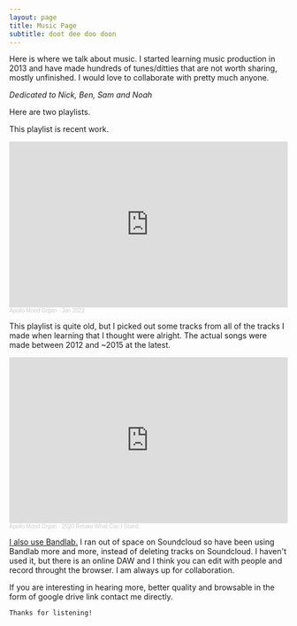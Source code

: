 ```yaml
---
layout: page
title: Music Page
subtitle: doot dee doo doon 
---
```


Here is where we talk about music. I started learning music production in 2013 and have made hundreds of tunes/ditties that are not worth sharing, mostly unfinished. I would love to collaborate with pretty much anyone. 

*Dedicated to Nick, Ben, Sam and Noah*

Here are two playlists. 

This playlist is recent work.

<iframe width="100%" height="300" scrolling="no" frameborder="no" allow="autoplay" src="https://w.soundcloud.com/player/?url=https%3A//api.soundcloud.com/playlists/1381718884&color=%23ff5500&auto_play=false&hide_related=false&show_comments=true&show_user=true&show_reposts=false&show_teaser=true&visual=true"></iframe><div style="font-size: 10px; color: #cccccc;line-break: anywhere;word-break: normal;overflow: hidden;white-space: nowrap;text-overflow: ellipsis; font-family: Interstate,Lucida Grande,Lucida Sans Unicode,Lucida Sans,Garuda,Verdana,Tahoma,sans-serif;font-weight: 100;"><a href="https://soundcloud.com/peter-chapman" title="Apollo Mood Organ" target="_blank" style="color: #cccccc; text-decoration: none;">Apollo Mood Organ</a> · <a href="https://soundcloud.com/peter-chapman/sets/jan-2022" title="Jan 2022" target="_blank" style="color: #cccccc; text-decoration: none;">Jan 2022</a></div>

This playlist is quite old, but I picked out some tracks from all of the tracks I made when learning that I thought were alright. The actual songs were made between 2012 and ~2015 at the latest. 

<iframe width="100%" height="300" scrolling="no" frameborder="no" allow="autoplay" src="https://w.soundcloud.com/player/?url=https%3A//api.soundcloud.com/playlists/1162029736&color=%23ff5500&auto_play=false&hide_related=false&show_comments=true&show_user=true&show_reposts=false&show_teaser=true&visual=true"></iframe><div style="font-size: 10px; color: #cccccc;line-break: anywhere;word-break: normal;overflow: hidden;white-space: nowrap;text-overflow: ellipsis; font-family: Interstate,Lucida Grande,Lucida Sans Unicode,Lucida Sans,Garuda,Verdana,Tahoma,sans-serif;font-weight: 100;"><a href="https://soundcloud.com/peter-chapman" title="Apollo Mood Organ" target="_blank" style="color: #cccccc; text-decoration: none;">Apollo Mood Organ</a> · <a href="https://soundcloud.com/peter-chapman/sets/2020-retake-what-can-i-stand" title="2020 Retake What Can I Stand" target="_blank" style="color: #cccccc; text-decoration: none;">2020 Retake What Can I Stand</a></div>

[I also use Bandlab.](https://www.bandlab.com/petermacchapman)
I ran out of space on Soundcloud so have been using Bandlab more and more, instead of deleting tracks on Soundcloud. I haven't used it, but there is an online DAW and I think you can edit with people and record throught the browser. I am always up for collaboration. 

If you are interesting in hearing more, better quality and browsable in the form of google drive link contact me directly. 

``Thanks for listening!``